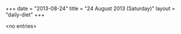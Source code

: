+++
date = "2013-08-24"
title = "24 August 2013 (Saturday)"
layout = "daily-diet"
+++

\<no entries\>